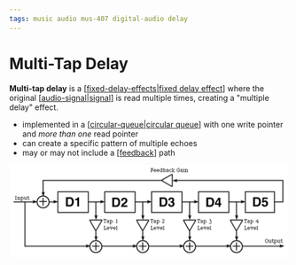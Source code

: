 ```yaml
---
tags: music audio mus-407 digital-audio delay
---
```


# Multi-Tap Delay

**Multi-tap delay** is a [[fixed-delay-effects|fixed delay effect]] where the original [[audio-signal|signal]] is read multiple times, creating a "multiple delay" effect.

- implemented in a [[circular-queue|circular queue]] with one write pointer and _more than one_ read pointer
- can create a specific pattern of multiple echoes
- may or may not include a [[feedback]] path

![Multi-tap delay signal flow](../public/attachments/multi-tap-delay-signal-flow.png)

[//begin]: # "Autogenerated link references for markdown compatibility"
[fixed-delay-effects|fixed delay effect]: fixed-delay-effects "Fixed Delay Effects"
[audio-signal|signal]: audio-signal "Audio Signal"
[circular-queue|circular queue]: circular-queue "Circular Queue"
[feedback]: feedback "Feedback"
[//end]: # "Autogenerated link references"
